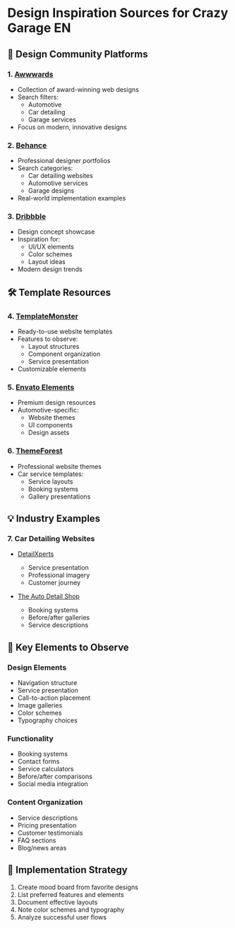 # Design Inspiration Sources for Crazy Garage EN

## 🎨 Design Community Platforms

### 1. [Awwwards](https://www.awwwards.com)
- Collection of award-winning web designs
- Search filters:
  - Automotive
  - Car detailing
  - Garage services
- Focus on modern, innovative designs

### 2. [Behance](https://www.behance.net)
- Professional designer portfolios
- Search categories:
  - Car detailing websites
  - Automotive services
  - Garage designs
- Real-world implementation examples

### 3. [Dribbble](https://www.dribbble.com)
- Design concept showcase
- Inspiration for:
  - UI/UX elements
  - Color schemes
  - Layout ideas
- Modern design trends

## 🛠 Template Resources

### 4. [TemplateMonster](https://www.templatemonster.com)
- Ready-to-use website templates
- Features to observe:
  - Layout structures
  - Component organization
  - Service presentation
- Customizable elements

### 5. [Envato Elements](https://www.envato.com)
- Premium design resources
- Automotive-specific:
  - Website themes
  - UI components
  - Design assets

### 6. [ThemeForest](https://www.themeforest.net)
- Professional website themes
- Car service templates:
  - Service layouts
  - Booking systems
  - Gallery presentations

## 💡 Industry Examples

### 7. Car Detailing Websites
- [DetailXperts](https://www.detailxperts.net)
  - Service presentation
  - Professional imagery
  - Customer journey

- [The Auto Detail Shop](https://www.theautodetailshop.com)
  - Booking systems
  - Before/after galleries
  - Service descriptions

## 📝 Key Elements to Observe

### Design Elements
- Navigation structure
- Service presentation
- Call-to-action placement
- Image galleries
- Color schemes
- Typography choices

### Functionality
- Booking systems
- Contact forms
- Service calculators
- Before/after comparisons
- Social media integration

### Content Organization
- Service descriptions
- Pricing presentation
- Customer testimonials
- FAQ sections
- Blog/news areas

## 🎯 Implementation Strategy
1. Create mood board from favorite designs
2. List preferred features and elements
3. Document effective layouts
4. Note color schemes and typography
5. Analyze successful user flows 